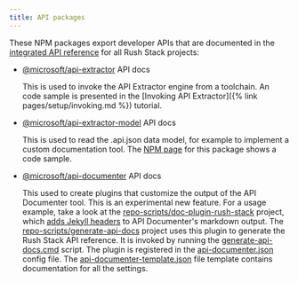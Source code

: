 ```yaml
---
title: API packages
---
```


These NPM packages export developer APIs that are documented in the [integrated API reference](https://api.rushstack.io/pages/) for all Rush Stack projects:

- [@microsoft/api-extractor](https://api.rushstack.io/pages/api-extractor/) API docs

  This is used to invoke the API Extractor engine from a toolchain. An code sample is presented in the [Invoking API Extractor]({% link pages/setup/invoking.md %}) tutorial.

- [@microsoft/api-extractor-model](https://api.rushstack.io/pages/api-extractor-model/) API docs

  This is used to read the .api.json data model, for example to implement a custom documentation tool. The [NPM page](https://www.npmjs.com/package/@microsoft/api-extractor-model) for this package shows a code sample.

- [@microsoft/api-documenter](https://api.rushstack.io/pages/api-documenter/) API docs

  This used to create plugins that customize the output of the API Documenter tool. This is an experimental new feature. For a usage example, take a look at the [repo-scripts/doc-plugin-rush-stack](https://github.com/microsoft/rushstack/tree/main/repo-scripts/doc-plugin-rush-stack) project, which [adds Jekyll headers](https://github.com/microsoft/rushstack/blob/cd6d2c3f9d6d43ec37311a26fbf320be30b32da1/repo-scripts/doc-plugin-rush-stack/src/RushStackFeature.ts#L31) to API Documenter's markdown output. The [repo-scripts/generate-api-docs](https://github.com/microsoft/rushstack/tree/main/repo-scripts/generate-api-docs) project uses this plugin to generate the Rush Stack API reference. It is invoked by running the [generate-api-docs.cmd](https://github.com/microsoft/rushstack/blob/main/repo-scripts/generate-api-docs/generate-api-docs.cmd) script. The plugin is registered in the [api-documenter.json](https://github.com/microsoft/rushstack/blob/main/repo-scripts/generate-api-docs/api-documenter.json) config file. The [api-documenter-template.json](https://github.com/microsoft/rushstack/blob/main/apps/api-documenter/src/schemas/api-documenter-template.json) file template contains documentation for all the settings.
